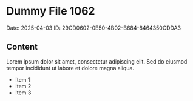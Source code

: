 # Dummy File 1062

Date: 2025-04-03
ID: 29CD0602-0E50-4B02-B684-8464350CDDA3

## Content

Lorem ipsum dolor sit amet, consectetur adipiscing elit.
Sed do eiusmod tempor incididunt ut labore et dolore magna aliqua.

* Item 1
* Item 2
* Item 3
